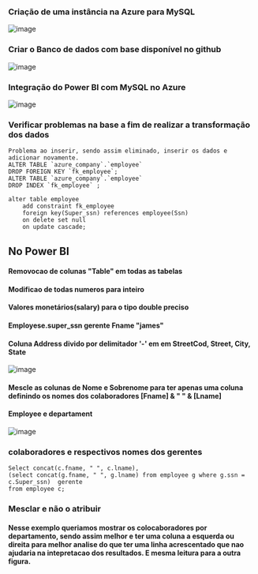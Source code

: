###	Criação de uma instância na Azure para MySQL
 ![image](https://github.com/user-attachments/assets/64f63f97-fabe-40d2-aa34-45463a2c511d)

###	Criar o Banco de dados com base disponível no github
 ![image](https://github.com/user-attachments/assets/681f7ef5-969f-443b-be73-3e03a8ee257e)

###	Integração do Power BI com MySQL no Azure 
 ![image](https://github.com/user-attachments/assets/cbdf12b0-e34c-474f-98e5-a86f7ac76b5a)

###	Verificar problemas na base a fim de realizar a transformação dos dados
    Problema ao inserir, sendo assim eliminado, inserir os dados e adicionar novamente.
    ALTER TABLE `azure_company`.`employee` 
    DROP FOREIGN KEY `fk_employee`;
    ALTER TABLE `azure_company`.`employee` 
    DROP INDEX `fk_employee` ;

    alter table employee 
    	add constraint fk_employee 
    	foreign key(Super_ssn) references employee(Ssn)
        on delete set null
        on update cascade;

## No Power BI
#### Removocao de colunas "Table"  em todas as tabelas
#### Modificao de todas numeros para inteiro
#### Valores monetários(salary) para o tipo double preciso
#### Employese.super_ssn gerente Fname "james"
#### Coluna Address divido por delimitador '-' em em StreetCod, Street, City, State
![image](https://github.com/user-attachments/assets/066b311a-d2e2-4e2c-a782-1389586cfaf4)

#### Mescle as colunas de Nome e Sobrenome para ter apenas uma coluna definindo os nomes dos colaboradores [Fname] & " " & [Lname]

#### Employee e departament
![image](https://github.com/user-attachments/assets/d9041a18-9091-41ac-913a-f4396395f52a)

### colaboradores e respectivos nomes dos gerentes 
    Select concat(c.fname, " ", c.lname), 
    (select concat(g.fname, " ", g.lname) from employee g where g.ssn = c.Super_ssn)  gerente
    from employee c;

### Mesclar e não o atribuir
#### Nesse exemplo queriamos mostrar os colocaboradores por departamento, sendo assim melhor e ter uma coluna a esquerda ou direita para melhor analise do que ter uma linha acrescentado que nao ajudaria na intepretacao dos resultados. E mesma leitura para a outra figura.

